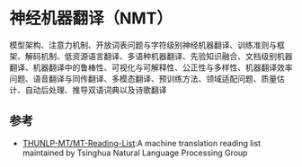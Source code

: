 # 神经机器翻译（NMT）

模型架构、注意力机制、开放词表问题与字符级别神经机器翻译、训练准则与框架、解码机制、低资源语言翻译、多语种机器翻译、先验知识融合、文档级别机器翻译、机器翻译中的鲁棒性、可视化与可解释性、公正性与多样性、机器翻译效率问题、语音翻译与同传翻译、多模态翻译、预训练方法、领域适配问题、质量估计、自动后处理、推导双语词典以及诗歌翻译


## 参考

* [THUNLP-MT/MT-Reading-List](https://github.com/THUNLP-MT/MT-Reading-List):A machine translation reading list maintained by Tsinghua Natural Language Processing Group
